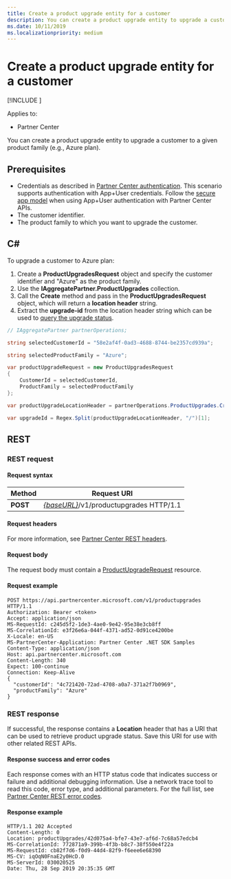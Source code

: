 ```yaml
---
title: Create a product upgrade entity for a customer
description: You can create a product upgrade entity to upgrade a customer to a given product family. 
ms.date: 10/11/2019
ms.localizationpriority: medium
---
```


# Create a product upgrade entity for a customer

[!INCLUDE [<Preview content warning>](<../includes/preview.md>)]

Applies to:

- Partner Center

You can create a product upgrade entity to upgrade a customer to a given product family (e.g., Azure plan).

## Prerequisites

- Credentials as described in [Partner Center authentication](partner-center-authentication.md). This scenario supports authentication with App+User credentials. Follow the [secure app model](enable-secure-app-model.md) when using App+User authentication with Partner Center APIs.
- The customer identifier.
- The product family to which you want to upgrade the customer.

## C\#

To upgrade a customer to Azure plan:

1. Create a **ProductUpgradesRequest** object and specify the customer identifier and "Azure" as the product family.
2. Use the **IAggregatePartner.ProductUpgrades** collection.
3. Call the **Create** method and pass in the **ProductUpgradesRequest** object, which will return a **location header** string.
4. Extract the **upgrade-id** from the location header string which can be used to [query the upgrade status](get-product-upgrade-status.md).

```csharp
// IAggregatePartner partnerOperations;

string selectedCustomerId = "58e2af4f-0ad3-4688-8744-be2357cd939a";

string selectedProductFamily = "Azure";

var productUpgradeRequest = new ProductUpgradesRequest
{
    CustomerId = selectedCustomerId,
    ProductFamily = selectedProductFamily
};

var productUpgradeLocationHeader = partnerOperations.ProductUpgrades.Create(productUpgradeRequest);

var upgradeId = Regex.Split(productUpgradeLocationHeader, "/")[1];

```

## REST

### REST request

#### Request syntax

| Method   | Request URI                                                                                   |
|----------|-----------------------------------------------------------------------------------------------|
| **POST** | [*{baseURL}*](partner-center-rest-urls.md)/v1/productupgrades HTTP/1.1 |

#### Request headers

For more information, see [Partner Center REST headers](headers.md).

#### Request body

The request body must contain a [ProductUpgradeRequest](product-upgrade-resources.md#productupgraderequest) resource.

#### Request example

```http
POST https://api.partnercenter.microsoft.com/v1/productupgrades HTTP/1.1
Authorization: Bearer <token>
Accept: application/json
MS-RequestId: c245d5f2-1de3-4ae0-9e42-95e38e3cb8ff
MS-CorrelationId: e3f26e6a-044f-4371-ad52-0d91ce4200be
X-Locale: en-US
MS-PartnerCenter-Application: Partner Center .NET SDK Samples
Content-Type: application/json
Host: api.partnercenter.microsoft.com
Content-Length: 340
Expect: 100-continue
Connection: Keep-Alive
{
  "customerId": "4c721420-72ad-4708-a0a7-371a2f7b0969",
  "productFamily": "Azure"
}
```

### REST response

If successful, the response contains a **Location** header that has a URI that can be used to retrieve product upgrade status. Save this URI for use with other related REST APIs.

#### Response success and error codes

Each response comes with an HTTP status code that indicates success or failure and additional debugging information. Use a network trace tool to read this code, error type, and additional parameters. For the full list, see [Partner Center REST error codes](error-codes.md).

#### Response example

```http
HTTP/1.1 202 Accepted
Content-Length: 0
Location: productUpgrades/42d075a4-bfe7-43e7-af6d-7c68a57edcb4
MS-CorrelationId: 772871a9-399b-4f3b-b8c7-38f550e4f22a
MS-RequestId: cb82f7d6-f0d9-44d4-82f9-f6eee6e68390
MS-CV: iqOqN0FnaE2y0HcD.0
MS-ServerId: 030020525
Date: Thu, 28 Sep 2019 20:35:35 GMT
```
